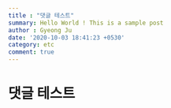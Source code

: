 ```yaml
---
title : "댓글 테스트"
summary: Hello World ! This is a sample post
author : Gyeong Ju
date: '2020-10-03 18:41:23 +0530'
category: etc
comment: true
---
```


# 댓글 테스트

